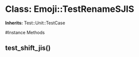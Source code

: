 # Class: Emoji::TestRenameSJIS
**Inherits:** Test::Unit::TestCase
    




#Instance Methods
## test_shift_jis() [](#method-i-test_shift_jis)

